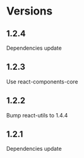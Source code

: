 # Versions

## 1.2.4

Dependencies update

## 1.2.3

Use react-components-core

## 1.2.2

Bump react-utils to 1.4.4

## 1.2.1

Dependencies update
